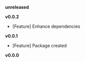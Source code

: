 
**unreleased**

**v0.0.2**
- [Feature] Enhance dependencies

**v0.0.1**
- [Feature] Package created

**v0.0.0**